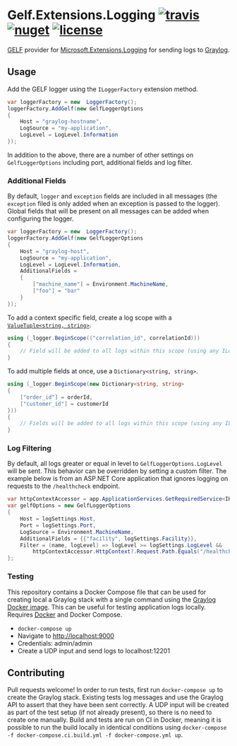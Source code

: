 # Gelf.Extensions.Logging [![travis](https://img.shields.io/travis/mattwcole/gelf-extensions-logging.svg?style=flat-square)](https://travis-ci.org/mattwcole/gelf-extensions-logging) [![nuget](https://img.shields.io/nuget/v/Gelf.Extensions.Logging.svg?style=flat-square)](https://www.nuget.org/packages/Gelf.Extensions.Logging) [![license](https://img.shields.io/github/license/mattwcole/gelf-extensions-logging.svg?style=flat-square)](https://github.com/mattwcole/gelf-extensions-logging/blob/master/LICENSE.md)

[GELF](http://docs.graylog.org/en/2.3/pages/gelf.html) provider for [Microsoft.Extensions.Logging](https://github.com/aspnet/Logging) for sending logs to [Graylog](https://www.graylog.org/).

## Usage

Add the GELF logger using the `ILoggerFactory` extension method.

```csharp
var loggerFactory = new  LoggerFactory();
loggerFactory.AddGelf(new GelfLoggerOptions
{
    Host = "graylog-hostname",
    LogSource = "my-application",
    LogLevel = LogLevel.Information
});
```

In addition to the above, there are a number of other settings on `GelfLoggerOptions` including port, additional fields and log filter.

### Additional Fields

By default, `logger` and `exception` fields are included in all messages (the `exception` filed is only added when an exception is passed to the logger). Global fields that will be present on all messages can be added when configuring the logger.

```csharp
var loggerFactory = new  LoggerFactory();
loggerFactory.AddGelf(new GelfLoggerOptions
{
    Host = "graylog-host",
    LogSource = "my-application",
    LogLevel = LogLevel.Information,
    AdditionalFields =
    {
        ["machine_name"] = Environment.MachineName,
        ["foo"] = "bar"
    }
});
```

To add a context specific field, create a log scope with a [`ValueTuple<string, string>`](https://blogs.msdn.microsoft.com/dotnet/2017/03/09/new-features-in-c-7-0/).

```csharp
using (_logger.BeginScope(("correlation_id", correlationId)))
{
    // Field will be added to all logs within this scope (using any ILogger<T> instance).
}
```

To add multiple fields at once, use a `Dictionary<string, string>`.

```csharp
using (_logger.BeginScope(new Dictionary<string, string>
{
    ["order_id"] = orderId,
    ["customer_id"] = customerId
}))
{
    // Fields will be added to all logs within this scope (using any ILogger<T> instance).
}
```

### Log Filtering

By default, all logs greater or equal in level to `GelfLoggerOptions.LogLevel` will be sent. This behavior can be overridden by setting a custom filter. The example below is from an ASP.NET Core application that ignores logging on requests to the `/healthcheck` endpoint.

```csharp
var httpContextAccessor = app.ApplicationServices.GetRequiredService<IHttpContextAccessor>();
var gelfOptions = new GelfLoggerOptions
{
    Host = logSettings.Host,
    Port = logSettings.Port,
    LogSource = Environment.MachineName,
    AdditionalFields = {{"facility", logSettings.Facility}},
    Filter = (name, logLevel) => logLevel >= logSettings.LogLevel &&
        httpContextAccessor.HttpContext?.Request.Path.Equals("/healthcheck") != true
};
```

### Testing

This repository contains a Docker Compose file that can be used for creating local a Graylog stack with a single command using the [Graylog Docker image](https://hub.docker.com/r/graylog2/server/). This can be useful for testing application logs locally. Requires [Docker](https://www.docker.com/get-docker) and Docker Compose.

- `docker-compose up`
- Navigate to [http://localhost:9000](http://localhost:9000)
- Credentials: admin/admin
- Create a UDP input and send logs to localhost:12201

## Contributing

Pull requests welcome! In order to run tests, first run `docker-compose up` to create the Graylog stack. Existing tests log messages and use the Graylog API to assert that they have been sent correctly. A UDP input will be created as part of the test setup (if not already present), so there is no need to create one manually. Build and tests are run on CI in Docker, meaning it is possible to run the build locally in identical conditions using `docker-compose -f docker-compose.ci.build.yml -f docker-compose.yml up`.
